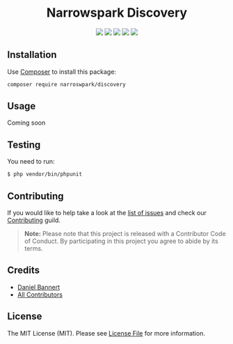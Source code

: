 <h1 align="center">Narrowspark Discovery</h1>
<p align="center">
    <a href="https://github.com/narrowspark/discovery/releases"><img src="https://img.shields.io/packagist/v/narrowspark/discovery.svg?style=flat-square"></a>
    <a href="https://php.net/"><img src="https://img.shields.io/badge/php-%5E7.2.0-8892BF.svg?style=flat-square"></a>
    <a href="https://codecov.io/gh/narrowspark/discovery"><img src="https://img.shields.io/codecov/c/github/narrowspark/discovery/master.svg?style=flat-square"></a>
    <a href="https://gitter.im/narrowspark/discovery"><img src="https://img.shields.io/gitter/room/nwjs/nw.js.svg?style=flat-square"></a>
    <a href="http://opensource.org/licenses/MIT"><img src="https://img.shields.io/badge/license-MIT-brightgreen.svg?style=flat-square"></a>
</p>

Installation
-------------

Use [Composer](https://getcomposer.org/) to install this package:

```sh
composer require narroswpark/discovery
```

Usage
-------------

Coming soon

Testing
-------------

You need to run:
``` bash
$ php vendor/bin/phpunit
```

Contributing
------------

If you would like to help take a look at the [list of issues](http://github.com/narrowspark/testing-helper/issues) and check our [Contributing](CONTRIBUTING.md) guild.

> **Note:** Please note that this project is released with a Contributor Code of Conduct. By participating in this project you agree to abide by its terms.

Credits
-------------

- [Daniel Bannert](https://github.com/prisis)
- [All Contributors](../../contributors)

License
-------------

The MIT License (MIT). Please see [License File](LICENSE) for more information.
